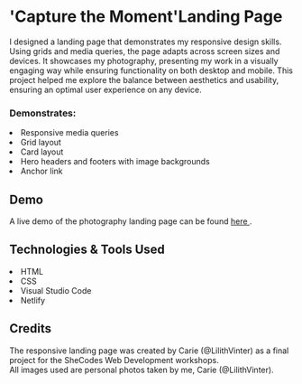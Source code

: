 <h1> 'Capture the Moment'Landing Page </h1>
 I designed a landing page that demonstrates my responsive design skills. Using grids and media queries, the page adapts across screen sizes and devices. It showcases my photography, presenting my work in a visually engaging way while ensuring functionality on both desktop and mobile. This project helped me explore the balance between aesthetics and usability, ensuring an optimal user experience on any device.

<h3>Demonstrates:</h3>
<li>Responsive media queries</li>
<li>Grid layout</li>
<li>Card layout</li>
<li>Hero headers and footers with image backgrounds</li>
<li>Anchor link</li>

<h2>Demo </h2>
A live demo of the photography landing page can be found <a href="https://carie-learning-to-code-5.netlify.app"> here </a>.

<h2>Technologies & Tools Used </h2>
<li>HTML</li>
<li>CSS</li>
<li>Visual Studio Code</li>
<li>Netlify</li>

<h2>Credits</h2>
The responsive landing page was created by Carie (@LilithVinter) as a final project for the SheCodes Web Development workshops.
<br/>
All images used are personal photos taken by me, Carie (@LilithVinter).

 
 
 
